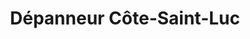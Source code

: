---
title: "Dépanneur Côte-Saint-Luc"
url: /montreal/depanneur-cote-saint-luc/
shop: Lebensmittel
---